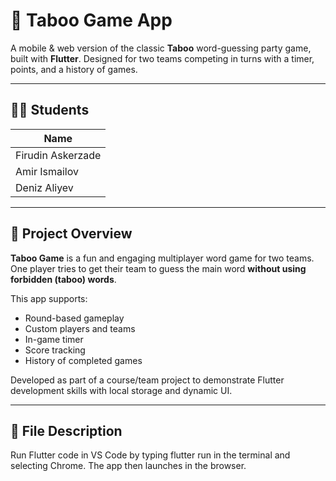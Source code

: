 # 🎯 Taboo Game App

A mobile & web version of the classic **Taboo** word-guessing party game, built with **Flutter**. Designed for two teams competing in turns with a timer, points, and a history of games.

---

## 👨‍🎓 Students

| Name              |
|-------------------|
| Firudin Askerzade |
| Amir Ismailov     |
| Deniz Aliyev      |

---

## 🧾 Project Overview

**Taboo Game** is a fun and engaging multiplayer word game for two teams. One player tries to get their team to guess the main word **without using forbidden (taboo) words**.

This app supports:
- Round-based gameplay
- Custom players and teams
- In-game timer
- Score tracking
- History of completed games

Developed as part of a course/team project to demonstrate Flutter development skills with local storage and dynamic UI.

---

## 📁 File Description


Run Flutter code in VS Code by typing flutter run in the terminal and selecting Chrome. The app then launches in the browser.
